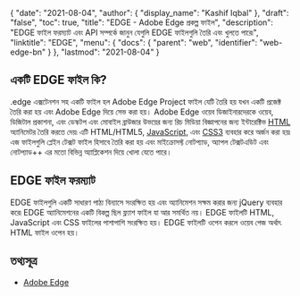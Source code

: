 {
  "date": "2021-08-04",
  "author": {
    "display_name": "Kashif Iqbal"
  },
  "draft": "false",
  "toc": true,
  "title": "EDGE - Adobe Edge প্রকল্প ফাইল",
  "description": "EDGE ফাইল ফরম্যাট এবং API সম্পর্কে জানুন যেগুলি EDGE ফাইলগুলি তৈরি এবং খুলতে পারে৷",
  "linktitle": "EDGE",
  "menu": {
    "docs": {
      "parent": "web",
      "identifier": "web-edge-bn"
    }
  },
  "lastmod": "2021-08-04"
}

## একটি EDGE ফাইল কি?

.edge এক্সটেনশন সহ একটি ফাইল হল Adobe Edge Project ফাইল যেটি তৈরি হয় যখন একটি প্রজেক্ট তৈরি করা হয় এবং Adobe Edge দিয়ে সেভ করা হয়। Adobe Edge ওয়েব ডিজাইনারদেরকে ওয়েব, ডিজিটাল প্রকাশনা, এবং ডেস্কটপ এবং মোবাইল ব্রাউজার উভয়ের জন্য রিচ মিডিয়া বিজ্ঞাপনের জন্য ইন্টারেক্টিভ [HTML](/web/html/) অ্যানিমেটর তৈরি করতে দেয়৷ এটি HTML/HTML5, [JavaScript](/web/js/), এবং [CSS3](/web/css/) ব্যবহার করে অর্জন করা হয়৷ এজ ফাইলগুলি প্লেইন টেক্সট ফাইল হিসাবে তৈরি করা হয় এবং মাইক্রোসফ্ট নোটপ্যাড, অ্যাপল টেক্সটএডিট এবং নোটপ্যাড++ এর মতো বিভিন্ন অ্যাপ্লিকেশন দিয়ে খোলা যেতে পারে।

## EDGE ফাইল ফরম্যাট

EDGE ফাইলগুলি একটি সাধারণ পাঠ্য বিন্যাসে সংরক্ষিত হয় এবং অ্যানিমেশন সক্ষম করার জন্য jQuery ব্যবহার করে৷ EDGE অ্যানিমেশনের একটি বিকল্প ছিল ফ্ল্যাশ ফাইল যা আর সমর্থিত নয়। EDGE ফাইলটি HTML, JavaScript এবং CSS ফাইলের পাশাপাশি সংরক্ষিত হয়। EDGE ফাইলটি ওপেন করলে ওয়েব পেজ অর্থাৎ HTML ফাইল ওপেন হয়।

## তথ্যসূত্র

* [Adobe Edge](https://www.adobe.com/sea/products/edge-animate.html)


